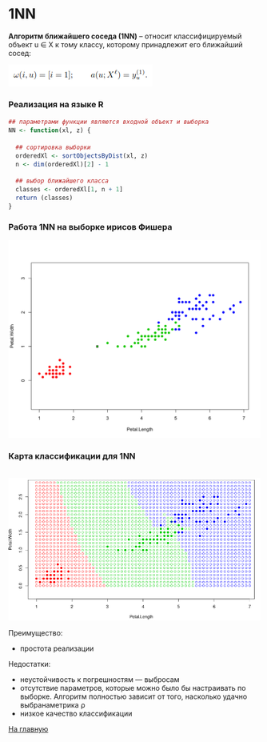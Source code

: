 # 1NN

<b>Алгоритм ближайшего соседа (1NN)</b> – относит классифицируемый объект u ∈ X к тому классу, которому принадлежит его ближайший сосед:

![1NN](1nn.png)

### Реализация на языке R

```R
## параметрами функции являются входной объект и выборка
NN <- function(xl, z) {
  
  ## cортировка выборки
  orderedXl <- sortObjectsByDist(xl, z)
  n <- dim(orderedXl)[2] - 1
  
  ## выбор ближайшего класса
  classes <- orderedXl[1, n + 1]
  return (classes)
}
```

### Работа 1NN на выборке ирисов Фишера

<img src="1NN_iris.png" width=600>

### Карта классификации для 1NN
<br/>

<img src="1nn_kk.png" width=600>

Преимущество:
<ul>
<li>простота реализации</li>
</ul>

Недостатки:
<ul>
<li>неустойчивость к погрешностям — выбросам</li>
<li>отсутствие параметров, которые можно было бы настраивать по выборке. Алгоритм полностью зависит от того, насколько удачно выбранаметрика ρ</li>
<li>низкое качество классификации</li>
</ul>

<a href="https://github.com/davilexx/ml1">На главную</a>
